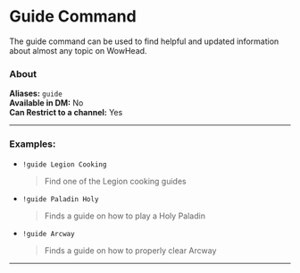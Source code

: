 # Guide Command

The guide command can be used to find helpful and updated information about almost any topic on WowHead.

### About

**Aliases:** `guide`    
**Available in DM:** No   
**Can Restrict to a channel:** Yes

***

### Examples:

* `!guide Legion Cooking`
  > Find one of the Legion cooking guides
* `!guide Paladin Holy`    
  > Finds a guide on how to play a Holy Paladin
* `!guide Arcway`
  > Finds a guide on how to properly clear Arcway
***
